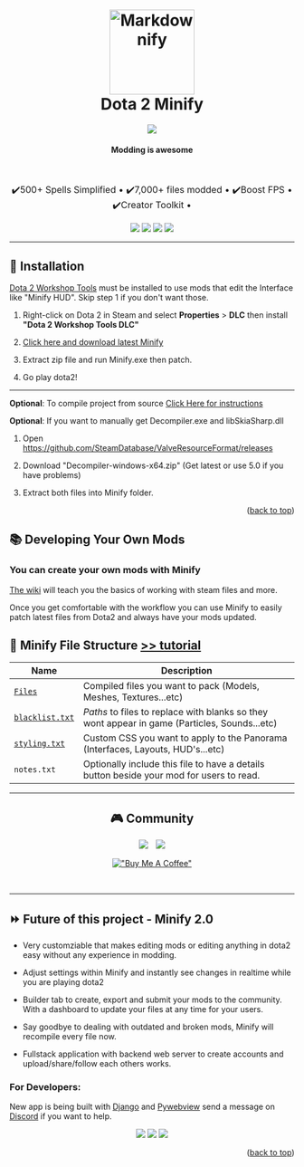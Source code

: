 <!-- PROJECT LOGO -->
<h1 align="center">
  <a href="http://www.amitmerchant.com/electron-markdownify"><img src="bin/images/logo.png" alt="Markdownify" width="150"></a>
  <br>
  Dota 2 Minify
  <br>
</h1>

<p align="center">
  <img src="https://img.shields.io/badge/License-GPLv3-blue.svg">
</p>

<h4 align="center" style="font-weight: bold;">Modding is awesome</h4>

<br>

<p align="center" style="font-size: 16px">
  <span>✔️500+ Spells Simplified •</span>
  <span>✔️7,000+ files modded •</span>
  <span>✔️Boost FPS •</span>
  <span>✔️Creator Toolkit •</span>
</p>

<p align="center">
    <img src="bin/images/screenshot-1.jpg">
    <img src="bin/images/screenshot-2.jpg">
    <img src="bin/images/screenshot-3.jpg">
    <img src="bin/images/screenshot-4.jpg">
</p>


<hr>

## :rocket: Installation

[Dota 2 Workshop Tools](https://developer.valvesoftware.com/wiki/Dota_2_Workshop_Tools) must be installed to use mods that edit the Interface like "Minify HUD". Skip step 1 if you don't want those.

1. Right-click on Dota 2 in Steam and select **Properties** > **DLC** then install **"Dota 2 Workshop Tools DLC"**

2. [Click here and download latest Minify](https://github.com/robbyz512/dota2-minify/releases)

3. Extract zip file and run Minify.exe then patch.

4. Go play dota2!

<hr>

**Optional**: To compile project from source [Click Here for instructions](https://github.com/robbyz512/dota2-minify/wiki/Minify#compiling-minify) 

**Optional**: If you want to manually get Decompiler.exe and libSkiaSharp.dll

1. Open https://github.com/SteamDatabase/ValveResourceFormat/releases

2. Download "Decompiler-windows-x64.zip" (Get latest or use 5.0 if you have problems)

3. Extract both files into Minify folder.

<p align="right">(<a href="#top">back to top</a>)</p>

<!-- ABOUT THE PROJECT -->

## :books: Developing Your Own Mods

### You can create your own mods with Minify

[The wiki](https://github.com/robbyz512/dota2-minify/wiki/Dota2-Modding-Tutorials) will teach you the basics of working with steam files and more.

Once you get comfortable with the workflow you can use Minify to easily patch latest files from Dota2 and always have your mods updated.

## :open_file_folder: Minify File Structure [>> tutorial](https://github.com/robbyz512/dota2-minify/wiki/Minify)

| Name                                                                                  | Description                                                                                   |
| ------------------------------------------------------------------------------------- | --------------------------------------------------------------------------------------------- |
| [`Files`](https://github.com/robbyz512/dota2-minify/wiki/Minify#files)                | Compiled files you want to pack (Models, Meshes, Textures...etc)                              |
| [`blacklist.txt`](https://github.com/robbyz512/dota2-minify/wiki/Minify#blacklisttxt) | _Paths_ to files to replace with blanks so they wont appear in game (Particles, Sounds...etc) |
| [`styling.txt`](https://github.com/robbyz512/dota2-minify/wiki/Minify#stylingtxt)     | Custom CSS you want to apply to the Panorama (Interfaces, Layouts, HUD's...etc)               |
| `notes.txt`                                                                           | Optionally include this file to have a details button beside your mod for users to read.      |

<hr>

<div align="center">

## :video_game: Community

<a href="https://discord.gg/2YDnqpbcKM"><img style="margin-right: 10px" src="https://img.shields.io/badge/Discord-%237289DA.svg?style=for-the-badge&logo=discord&logoColor=white"></a>
<a href="https://github.com/robbyz512/dota2-minify/wiki"><img src="https://img.shields.io/badge/Github_Wiki-%23000000.svg?style=for-the-badge"></a>

[!["Buy Me A Coffee"](https://www.buymeacoffee.com/assets/img/custom_images/orange_img.png)](https://www.buymeacoffee.com/dota2minify)

<br>

</div>

<hr>

## :fast_forward: Future of this project - Minify 2.0

- Very customziable that makes editing mods or editing anything in dota2 easy without any experience in modding. 

- Adjust settings within Minify and instantly see changes in realtime while you are playing dota2

- Builder tab to create, export and submit your mods to the community. With a dashboard to update your files at any time for your users.

- Say goodbye to dealing with outdated and broken mods, Minify will recompile every file now.

- Fullstack application with backend web server to create accounts and upload/share/follow each others works.

### For Developers:

New app is being built with [Django](https://www.djangoproject.com/) and [Pywebview](https://pywebview.flowrl.com/) send a message on [Discord](https://discord.com/invite/2YDnqpbcKM) if you want to help.


<p align="center">
    <img src="bin/images/screenshot-5.jpg">
    <img src="bin/images/screenshot-6.jpg">
    <img src="bin/images/screenshot-7.jpg">
</p>

<p align="right">(<a href="#top">back to top</a>)</p>